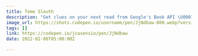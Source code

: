 ```yaml
---
title: Tome Sleuth
description: "Get clues on your next read from Google's Book API \U0001F575️‍♀️ \U0001F575️‍"
image_url: https://shots.codepen.io/username/pen/JjNdbaw-800.webp?version=1635951846
tags: []
link: https://codepen.io/jcasensio/pen/JjNdbaw
date: 2022-02-06T05:00:00Z

---
```

